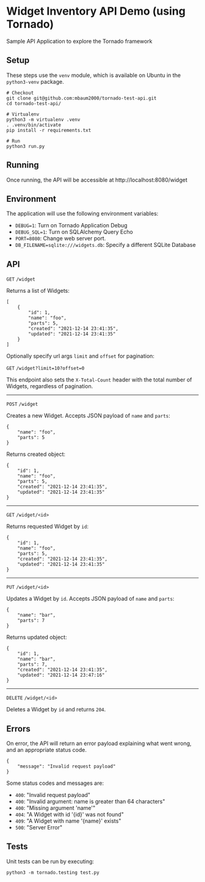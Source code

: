 # Widget Inventory API Demo (using Tornado)

Sample API Application to explore the Tornado framework

## Setup

These steps use the `venv` module, which is available on Ubuntu in the `python3-venv` package.

```
# Checkout
git clone git@github.com:mbaum2000/tornado-test-api.git
cd tornado-test-api/

# Virtualenv
python3 -m virtualenv .venv
. .venv/bin/activate
pip install -r requirements.txt

# Run
python3 run.py
```

## Running

Once running, the API will be accessible at http://localhost:8080/widget

## Environment

The application will use the following environment variables:
 * `DEBUG=1`: Turn on Tornado Application Debug
 * `DEBUG_SQL=1`: Turn on SQLAlchemy Query Echo
 * `PORT=8080`: Change web server port.
 * `DB_FILENAME=sqlite:///widgets.db`: Specify a different SQLite Database

## API

`GET` `/widget`

Returns a list of Widgets:
```
[
    {
        "id": 1,
        "name": "foo",
        "parts": 5,
        "created": "2021-12-14 23:41:35",
        "updated": "2021-12-14 23:41:35"
    }
]
```

Optionally specify url args `limit` and `offset` for pagination:

`GET` `/widget?limit=10?offset=0`

This endpoint also sets the `X-Total-Count` header with the total number of Widgets, regardless of pagination.

---
`POST` `/widget`

Creates a new Widget. Accepts JSON payload of `name` and `parts`:
```
{
    "name": "foo",
    "parts": 5
}
```
Returns created object:
```
{
    "id": 1,
    "name": "foo",
    "parts": 5,
    "created": "2021-12-14 23:41:35",
    "updated": "2021-12-14 23:41:35"
}
```
---
`GET` `/widget/<id>`

Returns requested Widget by `id`:
```
{
    "id": 1,
    "name": "foo",
    "parts": 5,
    "created": "2021-12-14 23:41:35",
    "updated": "2021-12-14 23:41:35"
}
```
---
`PUT` `/widget/<id>`

Updates a Widget by `id`.  Accepts JSON payload of `name` and `parts`:
```
{
    "name": "bar",
    "parts": 7
}
```
Returns updated object:
```
{
    "id": 1,
    "name": "bar",
    "parts": 7,
    "created": "2021-12-14 23:41:35",
    "updated": "2021-12-14 23:47:16"
}
```
---
`DELETE` `/widget/<id>`

Deletes a Widget by `id` and returns `204`.

## Errors

On error, the API will return an error payload explaining what went wrong, and an appropriate status code.
```
{
    "message": "Invalid request payload"
}
```
Some status codes and messages are:

 * `400`: "Invalid request payload"
 * `400`: "Invalid argument: name is greater than 64 characters"
 * `400`: "Missing argument 'name'"
 * `404`: "A Widget with id '{id}' was not found"
 * `409`: "A Widget with name '{name}' exists"
 * `500`: "Server Error"

## Tests

Unit tests can be run by executing:
```
python3 -m tornado.testing test.py
```
